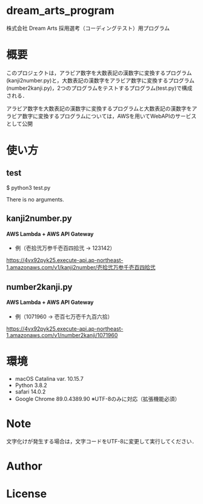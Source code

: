 # dream_arts_program
株式会社 Dream Arts 採用選考（コーディングテスト）用プログラム
# 概要
このプロジェクトは，アラビア数字を大数表記の漢数字に変換するプログラム(kanji2number.py)と，大数表記の漢数字をアラビア数字に変換するプログラム(number2kanji.py)，2つのプログラムをテストするプログラム(test.py)で構成される．

アラビア数字を大数表記の漢数字に変換するプログラムと大数表記の漢数字をアラビア数字に変換するプログラムについては，AWSを用いてWebAPIのサービスとして公開

# 使い方
## test

$ python3 test.py

There is no arguments.

## kanji2number.py

#### AWS Lambda + AWS API Gateway
- 例（壱拾弐万参千壱百四拾弐 → 123142）

<https://4vx92pyk25.execute-api.ap-northeast-1.amazonaws.com/v1/kanji2number/壱拾弐万参千壱百四拾弐>


## number2kanji.py
#### AWS Lambda + AWS API Gateway
- 例（1071960 → 壱百七万壱千九百六拾）

<https://4vx92pyk25.execute-api.ap-northeast-1.amazonaws.com/v1/number2kanji/1071960>

# 環境
- macOS Catalina var. 10.15.7
- Python 3.8.2
- safari 14.0.2
- Google Chrome 89.0.4389.90 ※UTF-8のみに対応（拡張機能必須）

# Note
文字化けが発生する場合は，文字コードをUTF-8に変更して実行してください．
# Author

# License
